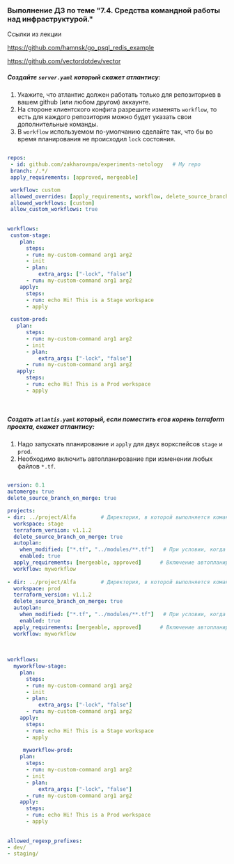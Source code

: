 ### Выполнение ДЗ по теме "7.4. Средства командной работы над инфраструктурой."

Ссылки из лекции

https://github.com/hamnsk/go_psql_redis_example

https://github.com/vectordotdev/vector


##### Создайте `server.yaml` который скажет атлантису:
1. Укажите, что атлантис должен работать только для репозиториев в вашем github (или любом другом) аккаунте.
2. На стороне клиентского конфига разрешите изменять `workflow`, то есть для каждого репозитория можно будет указать свои дополнительные команды. 
3. В `workflow` используемом по-умолчанию сделайте так, что бы во время планирования не происходил `lock` состояния.

```yml

repos:
 - id: github.com/zakharovnpa/experiments-netology   # My repo
 branch: /.*/
 apply_requirements: [approved, mergeable]

 workflow: custom
 allowed_overrides: [apply_requirements, workflow, delete_source_branch_on_merge]
 allowed_workflows: [custom]
 allow_custom_workflows: true
  
      
workflows:
 custom-stage:
    plan:
      steps:
      - run: my-custom-command arg1 arg2
      - init
      - plan:
          extra_args: ["-lock", "false"]
      - run: my-custom-command arg1 arg2
    apply:
      steps:
      - run: echo Hi! This is a Stage workspace
      - apply
      
 custom-prod:
   plan:
      steps:
      - run: my-custom-command arg1 arg2
      - init
      - plan:
          extra_args: ["-lock", "false"]
      - run: my-custom-command arg1 arg2
   apply:
      steps:
      - run: echo Hi! This is a Prod workspace
      - apply
      
      
```
##### Создать `atlantis.yaml` который, если поместить егов корень terraform проекта, скажет атлантису:
1. Надо запускать планирование и ` apply ` для двух воркспейсов `stage` и `prod`.
2. Необходимо включить автопланирование при изменении любых файлов `*.tf`.
```yml

version: 0.1
automerge: true
delete_source_branch_on_merge: true

projects:
- dir: ../project/Alfa        # Директория, в которой выполняется команда  ` run appply `
  workspace: stage
  terraform_version: v1.1.2
  delete_source_branch_on_merge: true
  autoplan:
    when_modified: ["*.tf", "../modules/**.tf"]   # При условии, когда модифицируются файлы с указнным расширением
    enabled: true
  apply_requirements: [mergeable, approved]      # Включение автопланирования при изменении файлов "*.tf"
  workflow: myworkflow
    
- dir: ../project/Alfa        # Директория, в которой выполняется команда  ` run appply `
  workspace: prod
  terraform_version: v1.1.2
  delete_source_branch_on_merge: true
  autoplan:
    when_modified: ["*.tf", "../modules/**.tf"]   # При условии, когда модифицируются файлы с указнным расширением
    enabled: true
  apply_requirements: [mergeable, approved]      # Включение автопланирования при изменении файлов "*.tf"
  workflow: myworkflow
  
  
  
workflows:
  myworkflow-stage:
    plan:
      steps:
      - run: my-custom-command arg1 arg2
      - init
      - plan:
          extra_args: ["-lock", "false"]
      - run: my-custom-command arg1 arg2
    apply:
      steps:
      - run: echo Hi! This is a Stage workspace
      - apply
      
     myworkflow-prod:
    plan:
      steps:
      - run: my-custom-command arg1 arg2
      - init
      - plan:
          extra_args: ["-lock", "false"]
      - run: my-custom-command arg1 arg2
    apply:
      steps:
      - run: echo Hi! This is a Prod workspace
      - apply
      
      
allowed_regexp_prefixes:
- dev/
- staging/
```
